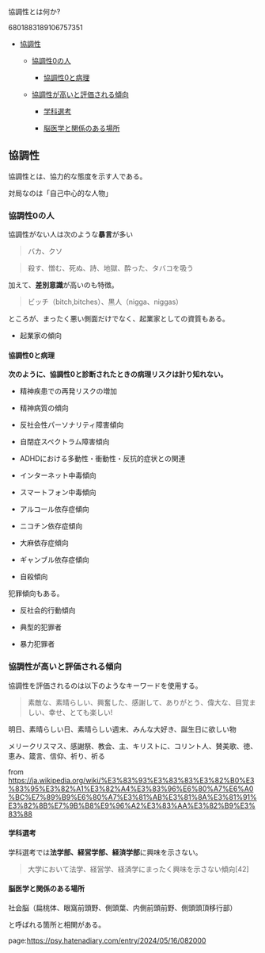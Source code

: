 協調性とは何か?

6801883189106757351

- [協調性](#協調性)

  - [協調性0の人](#協調性0の人)

    - [協調性0と病理](#協調性0と病理)

  - [協調性が高いと評価される傾向](#協調性が高いと評価される傾向)

    - [学科選考](#学科選考)

    - [脳医学と関係のある場所](#脳医学と関係のある場所)





## 協調性



協調性とは、協力的な態度を示す人である。

対局なのは「自己中心的な人物」



### 協調性0の人



協調性がない人は次のような**暴言**が多い



> バカ、クソ

> 殺す、憎む、死ぬ、詩、地獄、酔った、タバコを吸う



加えて、**差別意識**が高いのも特徴。



> ビッチ（bitch,bitches）、黒人（nigga、niggas）



ところが、まったく悪い側面だけでなく、起業家としての資質もある。



- 起業家の傾向





#### 協調性0と病理



**次のように、協調性0と診断されたときの病理リスクは計り知れない。**



- 精神疾患での再発リスクの増加

- 精神病質の傾向

- 反社会性パーソナリティ障害傾向

- 自閉症スペクトラム障害傾向

- ADHDにおける多動性・衝動性・反抗的症状との関連

- インターネット中毒傾向

- スマートフォン中毒傾向

- アルコール依存症傾向

- ニコチン依存症傾向

- 大麻依存症傾向

- ギャンブル依存症傾向

- 自殺傾向



犯罪傾向もある。



- 反社会的行動傾向

- 典型的犯罪者

- 暴力犯罪者





### 協調性が高いと評価される傾向



協調性を評価されるのは以下のようなキーワードを使用する。



> 素敵な、素晴らしい、興奮した、感謝して、ありがとう、偉大な、目覚ましい、幸せ、とても楽しい!

明日、素晴らしい日、素晴らしい週末、みんな大好き、誕生日に欲しい物

メリークリスマス、感謝祭、教会、主、キリストに、コリント人、賛美歌、徳、恵み、箴言、信仰、祈り、祈る



from https://ja.wikipedia.org/wiki/%E3%83%93%E3%83%83%E3%82%B0%E3%83%95%E3%82%A1%E3%82%A4%E3%83%96%E6%80%A7%E6%A0%BC%E7%89%B9%E6%80%A7%E3%81%AB%E3%81%8A%E3%81%91%E3%82%8B%E7%9B%B8%E9%96%A2%E3%83%AA%E3%82%B9%E3%83%88



#### 学科選考



学科選考では**法学部、経営学部、経済学部**に興味を示さない。



> 大学において法学、経営学、経済学にまったく興味を示さない傾向[42]





#### 脳医学と関係のある場所



社会脳（扁桃体、眼窩前頭野、側頭葉、内側前頭前野、側頭頭頂移行部）

と呼ばれる箇所と相関がある。

page:https://psy.hatenadiary.com/entry/2024/05/16/082000
